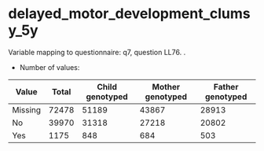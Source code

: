 # delayed_motor_development_clumsy_5y
Variable mapping to questionnaire: q7, question LL76.
.
- Number of values:

| Value | Total | Child genotyped | Mother genotyped | Father genotyped |
| ----- | ----- | --------------- | ---------------- | ---------------- |
| Missing | 72478 | 51189 | 43867 | 28913 |
| No | 39970 | 31318 | 27218 |20802 |
| Yes | 1175 | 848 | 684 |503 |



